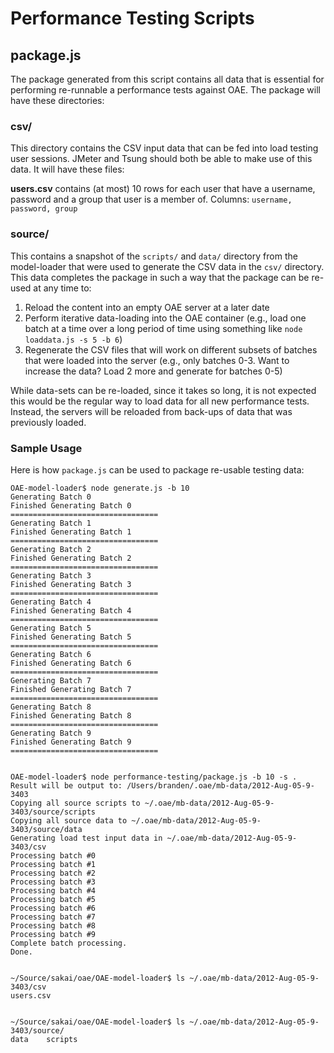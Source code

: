 # Performance Testing Scripts

## package.js

The package generated from this script contains all data that is essential for performing re-runnable a performance tests against OAE. The package will have these directories:

### csv/

This directory contains the CSV input data that can be fed into load testing user sessions. JMeter and Tsung should both be able to make use of this data. It will have these files:

**users.csv** contains (at most) 10 rows for each user that have a username, password and a group that user is a member of.
Columns: `username, password, group`


### source/

This contains a snapshot of the `scripts/` and `data/` directory from the model-loader that were used to generate the CSV data in the `csv/` directory. This data completes the package in such a way that the package can be re-used at any time to:

1. Reload the content into an empty OAE server at a later date
2. Perform iterative data-loading into the OAE container (e.g., load one batch at a time over a long period of time using something like `node loaddata.js -s 5 -b 6`)
3. Regenerate the CSV files that will work on different subsets of batches that were loaded into the server (e.g., only batches 0-3. Want to increase the data? Load 2 more and generate for batches 0-5)

While data-sets can be re-loaded, since it takes so long, it is not expected this would be the regular way to load data for all new performance tests. Instead, the servers will be reloaded from back-ups of data that was previously loaded.

### Sample Usage

Here is how `package.js` can be used to package re-usable testing data:

```console
OAE-model-loader$ node generate.js -b 10
Generating Batch 0
Finished Generating Batch 0
=================================
Generating Batch 1
Finished Generating Batch 1
=================================
Generating Batch 2
Finished Generating Batch 2
=================================
Generating Batch 3
Finished Generating Batch 3
=================================
Generating Batch 4
Finished Generating Batch 4
=================================
Generating Batch 5
Finished Generating Batch 5
=================================
Generating Batch 6
Finished Generating Batch 6
=================================
Generating Batch 7
Finished Generating Batch 7
=================================
Generating Batch 8
Finished Generating Batch 8
=================================
Generating Batch 9
Finished Generating Batch 9
=================================


OAE-model-loader$ node performance-testing/package.js -b 10 -s .
Result will be output to: /Users/branden/.oae/mb-data/2012-Aug-05-9-3403
Copying all source scripts to ~/.oae/mb-data/2012-Aug-05-9-3403/source/scripts
Copying all source data to ~/.oae/mb-data/2012-Aug-05-9-3403/source/data
Generating load test input data in ~/.oae/mb-data/2012-Aug-05-9-3403/csv
Processing batch #0
Processing batch #1
Processing batch #2
Processing batch #3
Processing batch #4
Processing batch #5
Processing batch #6
Processing batch #7
Processing batch #8
Processing batch #9
Complete batch processing.
Done.


~/Source/sakai/oae/OAE-model-loader$ ls ~/.oae/mb-data/2012-Aug-05-9-3403/csv
users.csv


~/Source/sakai/oae/OAE-model-loader$ ls ~/.oae/mb-data/2012-Aug-05-9-3403/source/
data	scripts
```
